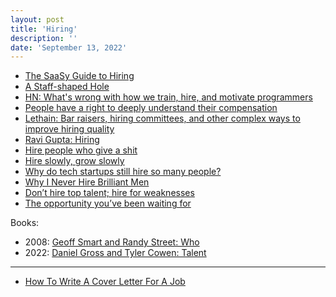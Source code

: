 ```yaml
---
layout: post
title: 'Hiring'
description: ''
date: 'September 13, 2022'
---
```


- [The SaaSy Guide to Hiring](https://staysaasy.com/hiring/2022/09/23/saasy-guide-to-hiring-how-to-hire.html)
- [A Staff-shaped Hole](https://squanderingti.me/blog/2022/06/29/a-staff-shaped-hole.html)
- [HN: What's wrong with how we train, hire, and motivate programmers](https://news.ycombinator.com/item?id=32296326)
- [People have a right to deeply understand their compensation](https://critter.blog/2022/08/17/people-have-a-right-to-deeply-understand-their-compensation/)
- [Lethain: Bar raisers, hiring committees, and other complex ways to improve hiring quality](https://lethain.com/bar-raising-hiring-committees-hiring-quality/)
- [Ravi Gupta: Hiring](https://rkg.blog/hiring.php)
- [Hire people who give a shit](https://alexw.substack.com/p/hire)
- [Hire slowly, grow slowly](https://www.jotform.com/blog/hire-slowly-grow-slowly/)
- [Why do tech startups still hire so many people?](https://www.quora.com/Why-do-tech-startups-still-hire-so-many-people-Given-the-well-documented-costs-both-direct-and-indirect-of-increasing-the-size-of-organizations-why-do-so-many-tech-companies-still-grow-so-quickly)
- [Why I Never Hire Brilliant Men](https://en.wikisource.org/wiki/Why_I_Never_Hire_Brilliant_Men)
- [Don’t hire top talent; hire for weaknesses](https://benjiweber.co.uk/blog/2021/04/10/dont-hire-top-talent-hire-for-weaknesses/)
- [The opportunity you’ve been waiting for](https://vanschneider.com/blog/the-opportunity-youve-been-waiting-for/)


Books:
- 2008: [Geoff Smart and Randy Street: Who](https://whothebook.com/)
- 2022: [Daniel Gross and Tyler Cowen: Talent](https://www.econtalk.org/tyler-cowen-on-talent/)

---

- [How To Write A Cover Letter For A Job](https://shkspr.mobi/blog/2022/08/how-to-write-a-cover-letter-for-a-job/)
